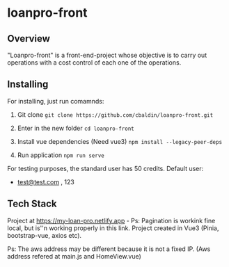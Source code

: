 # loanpro-front

## Overview
"Loanpro-front" is a front-end-project whose objective is to carry out operations with a cost control of each one of the operations.

## Installing
For installing, just run comamnds:
1. Git clone
```git clone https://github.com/cbaldin/loanpro-front.git```

2. Enter in the new folder 
```cd loanpro-front```

3. Install vue dependencies (Need vue3) 
```npm install --legacy-peer-deps``` 

4. Run application
```npm run serve```

For testing purposes, the standard user has 50 credits.
Default user:
* test@test.com ,  123
  
## Tech Stack
Project at https://my-loan-pro.netlify.app - Ps: Pagination is workink fine local, but is''n working properly in this link. 
Project created in Vue3 (Pinia, bootstrap-vue, axios etc).

Ps: The aws address may be different because it is not a fixed IP.
(Aws address refered at main.js and HomeView.vue) 

